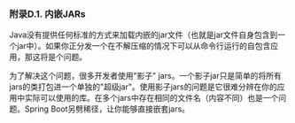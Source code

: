 ### 附录D.1. 内嵌JARs

Java没有提供任何标准的方式来加载内嵌的jar文件（也就是jar文件自身包含到一个jar中）。如果你正分发一个在不解压缩的情况下可以从命令行运行的自包含应用，那这将是个问题。

为了解决这个问题，很多开发者使用"影子" jars。一个影子jar只是简单的将所有jars的类打包进一个单独的"超级jar"。使用影子jars的问题是它很难分辨在你的应用中实际可以使用的库。在多个jars中存在相同的文件名（内容不同）也是一个问题。Spring Boot另劈稀径，让你能够直接嵌套jars。

